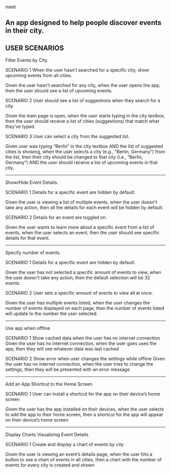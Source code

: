 m e e t 

An app designed to help people discover events in their city.
-------

USER SCENARIOS
----
Filter Events by City.


SCENARIO 1
When the user hasn’t searched for a specific city, show upcoming events from all cities.

Given the user hasn’t searched for any city, when the user opens the app, then the user should see a list of upcoming events.

SCENARIO 2
User should see a list of suggestions when they search for a city.

Given the main page is open, when the user starts typing in the city textbox, then the user should receive a list of cities (suggestions) that match what they’ve typed.

SCENARIO 3
User can select a city from the suggested list.

Given user was typing “Berlin” in the city textbox AND the list of suggested cities is showing, when the user selects a city (e.g., “Berlin, Germany”) from the list, then their city should be changed to that city (i.e., “Berlin, Germany”) AND the user should receive a list of upcoming events in that city.

--------

Show/Hide Event Details.

SCENARIO 1
Details for a specific event are hidden by default.

Given the user is viewing a list of multiple events, when the user doesn't take any action, then all the details for each event will be hidden by default.

SCENARIO 2
Details for an event are toggled on.

Given the user wants to learn more about a specific event from a list of events, when the user selects an event, then the user should see specific details for that event.

--------

Specify number of events.

SCENARIO 1
Details for a specific event are hidden by default.

Given the user has not selected a specific amount of events to view, when the user doesn't take any action, then the default selection will be 32 events.

SCENARIO 2
User sets a specific amount of events to view all at once.

Given the user has multiple events listed, when the user changes the number of events displayed on each page, then the number of events listed will update to the number the user selected.

-----

Use app when offline

SCENARIO 1
Show cached data when the user has no internet connection
Given the user has no internet connection, when the user goes uses the app, then they will see whatever data was last cached

SCENARIO 2
Show error when user changes the settings while offline
Given the user has no internet connection, when the user tries to change the settings, then they will be presented with an error message

------

Add an App Shortcut to the Home Screen

SCENARIO 1
User can install a shortcut for the app on their device’s home screen

Given the user has the app installed on their devices, when the user selects to add the app to their home screen, then a shortcut for the app will appear on their device’s home screen

------

Display Charts Visualizing Event Details

SCENARIO 1
Create and display a chart of events by city

Given the user is viewing an event’s details page, when the user hits a button to see a chart of events in all cities, then a chart with the number of events for every city is created and shown


 
